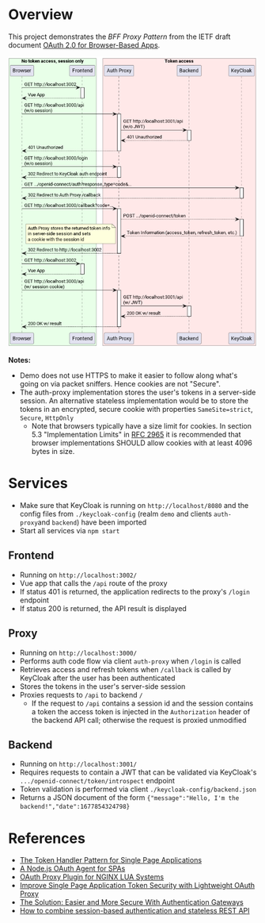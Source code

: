# Overview

This project demonstrates the *BFF Proxy Pattern* from the IETF draft document [OAuth 2.0 for Browser-Based Apps](https://datatracker.ietf.org/doc/html/draft-ietf-oauth-browser-based-apps).

![Overwiew as UML sequence diagram](https://raw.githubusercontent.com/dwu/oauth-bff-proxy-demo/main/docs/overview.png)

**Notes:**
- Demo does not use HTTPS to make it easier to follow along what's going on via packet sniffers. Hence cookies are not "Secure".
- The auth-proxy implementation stores the user's tokens in a server-side session. An alternative stateless implementation would be to store the tokens in an encrypted, secure cookie with properties `SameSite=strict`, `Secure`, `HttpOnly`
  - Note that browsers typically have a size limit for cookies. In section 5.3 "Implementation Limits" in [RFC 2965](https://www.rfc-editor.org/rfc/rfc2965) it is recommended that browser implementations SHOULD allow cookies with at least 4096 bytes in size.

# Services

- Make sure that KeyCloak is running on `http://localhost/8080` and the config files from `./keycloak-config` (realm `demo` and clients `auth-proxy`and `backend`) have been imported
- Start all services via `npm start`

## Frontend

- Running on `http://localhost:3002/`
- Vue app that calls the `/api` route of the proxy
- If status 401 is returned, the application redirects to the proxy's `/login` endpoint
- If status 200 is returned, the API result is displayed

## Proxy

- Running on `http://localhost:3000/`
- Performs auth code flow via client `auth-proxy` when `/login` is called
- Retrieves access and refresh tokens when `/callback` is called by KeyCloak after the user has been authenticated
- Stores the tokens in the user's server-side session
- Proxies requests to `/api` to backend `/`
  - If the request to `/api` contains a session id and the session contains a token the access token is injected in the `Authorization` header of the backend API call; otherwise the request is proxied unmodified

## Backend

- Running on `http://localhost:3001/`
- Requires requests to contain a JWT that can be validated via KeyCloak's `.../openid-connect/token/introspect` endpoint
- Token validation is performed via client `./keycloak-config/backend.json`
- Returns a JSON document of the form `{"message":"Hello, I'm the backend!","date":1677854324798}`

# References

- [The Token Handler Pattern for Single Page Applications](https://curity.io/resources/learn/the-token-handler-pattern/)
- [A Node.js OAuth Agent for SPAs](https://github.com/curityio/oauth-agent-node-express)
- [OAuth Proxy Plugin for NGINX LUA Systems](https://github.com/curityio/nginx-lua-oauth-proxy-plugin)
- [Improve Single Page Application Token Security with Lightweight OAuth Proxy](https://cloudentity.com/developers/blog/adding-oauth-proxy-bff-component-to-spa/)
- [The Solution: Easier and More Secure With Authentication Gateways](https://www.angulararchitects.io/aktuelles/the-solution-easier-and-more-secure-with-authentication-gateways/)
- [How to combine session-based authentication and stateless REST API](https://softwareengineering.stackexchange.com/questions/400551/how-to-combine-session-based-authentication-and-stateless-rest-api)
